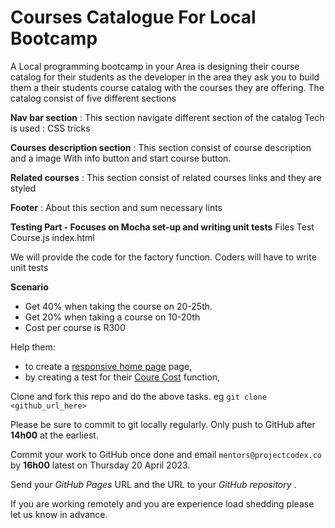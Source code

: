 # Courses Catalogue For Local Bootcamp

A Local programming bootcamp in your Area is designing their course catalog for their students as the developer in the area they ask you to build them a their students course catalog with the courses they are offering. The catalog consist of five different sections

**Nav bar section** : This section navigate different section of the catalog 
Tech is used : CSS tricks

**Courses description section** : This section consist of course description and a image
With info button and start course button. 

**Related courses** : This section consist of related courses links and they are styled 

**Footer** : About this section and sum necessary lints

**Testing Part - Focuses on Mocha set-up and writing unit tests**
Files
Test
Course.js
index.html

We will provide the code for the factory function. 
Coders will have to write unit tests

**Scenario** 
* Get 40% when taking the course on 20-25th.
* Get 20% when taking a course on 10-20th 
* Cost per course is R300

Help them:

* to create a [responsive home page](./responsive_landing) page,
* by creating a test for their [Coure Cost](./course-cost) function,

Clone and fork this repo and do the above tasks.
eg `git clone <github_url_here>`

Please be sure to commit to git locally regularly. Only push to GitHub after **14h00** at the earliest.

Commit your work to GitHub once done and email `mentors@projectcodex.co` by **16h00** latest on Thursday 20 April 2023.

Send your *GitHub Pages* URL and the URL to your *GitHub repository* .

If you are working remotely and you are experience load shedding please let us know in advance.
